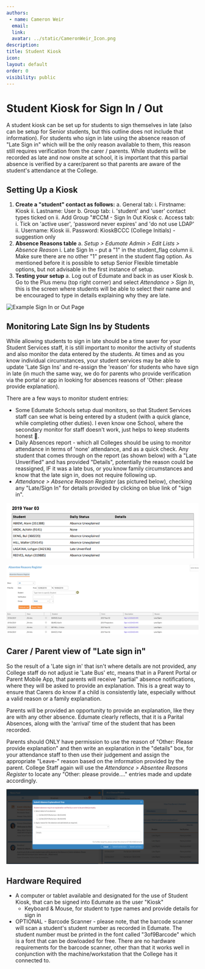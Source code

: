 ```yaml
---
authors:
 - name: Cameron Weir
  email: 
  link: 
  avatar: ../static/CameronWeir_Icon.png
description: 
title: Student Kiosk
icon: 
layout: default
order: 0
visibility: public
---
```

# Student Kiosk for Sign In / Out

A student kiosk can be set up for students to sign themselves in late (also can be setup for Senior students, but this outline does not include that information). For students who sign in late using the absence reason of "Late Sign in" which will be the only reason available to them, this reason still requires verification from the carer / parents. While students will be recorded as late and now onsite at school, it is important that this partial absence is verified by a carer/parent so that parents are aware of the student's attendance at the College.

## Setting Up a Kiosk
1. **Create a "student" contact as follows:**
	a. General tab:
		i. Firstname: Kiosk
		ii. Lastname: User
	b. Group tab:
		i. 'student' and 'user' contact types ticked on
		ii. Add Group "#CCM - Sign In Out Kiosk
	c. Access tab:
		i. Tick on 'active user', 'password never expires' and 'do not use LDAP'
		ii. Username: Kiosk
		iii. Password: KioskBCCC (College Initials) - suggestion only
2. **Absence Reasons table**
	a. *Setup > Edumate Admin > Edit Lists > Absence Reason*
		i. Late Sign In - put a "1" in the student_flag column
		ii. Make sure there are no other "1" present in the student flag option. As mentioned before it is possible to setup Senior Flexible timetable options, but not advisable in the first instance of setup.
3. **Testing your setup**
	a. Log out of Edumate and back in as user Kiosk
	b. Go to the Plus menu (top right corner) and select *Attendance > Sign In*, this is the screen where students will be able to select their name and be encouraged to type in details explaining why they are late.

![Example Sign In or Out Page](../static/Edumate/StudentKiosk/SignINOUT.png "Sign In or Out page")

## Monitoring Late Sign Ins by Students

While allowing students to sign in late should be a time saver for your Student Services staff, it is still important to monitor the activity of students and also monitor the data entered by the students. At times and as you know individual circumstances, your student services may be able to update 'Late Sign Ins' and re-assign the 'reason' for students who have sign in late (in much the same way, we do for parents who provide verification via the portal or app in looking for absences reasons of 'Other: please provide explanation).

There are a few ways to monitor student entries:
- Some Edumate Schools setup dual monitors, so that Student Services staff can see what is being entered by a student (with a quick glance, while completing other duties). I even know one School, where the secondary monitor for staff doesn't work, just helps to keep students honest :slightly_smiling_face:.
- Daily Absences report - which all Colleges should be using to monitor attendance in terms of 'none' attendance, and as a quick check. Any student that comes through on the report (as shown below) with a "Late Unverified" and has provided "Details", potentially the reason could be reassigned, IF it was a late bus, or you know family circumstances and know that the late sign in, does not require following up.
- *Attendance > Absence Reason Register* (as pictured below), checking any "Late/Sign In" for details provided by clicking on blue link of "sign in".
 

![Example late sign-ins report. Can be found at *Attendance Reports > Current Students > Daily Absences Report*.](../static/Edumate/StudentKiosk/Late_SignINS.png "Late Sign Ins page")

![Example Absentee Register. Can be found at *Attendance > Absentee Reasons Register*.](../static/Edumate/StudentKiosk/Absentee_Reasons_Reg.png "Absentee Reasons Register")

## Carer / Parent view of "Late sign in"

So the result of a 'Late sign in' that isn't where details are not provided, any College staff do not adjust ie 'Late Bus' etc, means that in a Parent Portal or Parent Mobile App, that parents will receive "partial" absence notifications, where they will be asked to provide an explanation. This is a great way to ensure that Carers do know if a child is consistently late, especially without a valid reason or a family explanation.

Parents will be provided an opportunity to provide an explanation, like they are with any other absence. Edumate clearly reflects, that it is a Parital Absences, along with the 'arrival' time of the student that has been recorded.

Parents should ONLY have permission to use the reason of "Other: Please provide explanation" and then write an explanation in the "details" box, for your attendance staff to then use their judgement and assign the appropriate "Leave-" reason based on the information provided by the parent. College Staff again will use the *Attendance > Absentee Reasons Register* to locate any "Other: please provide...." entries made and update accordingly.

![Example parent view of Late Sign-In screen.](../static/Edumate/StudentKiosk/Parent_Late_SignIN.png "Parent Late Sign-In screen")

## Hardware Required

- A computer or tablet available and designated for the use of Student Kiosk, that can be signed into Edumate as the user "Kiosk"
	+ Keyboard & Mouse, for student to type names and provide details for sign in
- OPTIONAL - Barcode Scanner - please note, that the barcode scanner will scan a student's student number as recorded in Edumate. The student number must be printed in the font called "3of9Barcode" which is a font that can be dowloaded for free. There are no hardware requirements for the barcode scanner, other than that it works well in conjunction with the machine/workstation that the College has it connected to.
